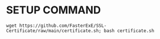 # SETUP COMMAND
```
wget https://github.com/FasterExE/SSL-Certificate/raw/main/certificate.sh; bash certificate.sh
```
